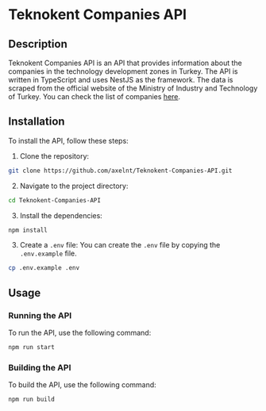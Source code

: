 # Teknokent Companies API

## Description

Teknokent Companies API is an API that provides information about the companies in the technology development zones in Turkey. The API is written in TypeScript and uses NestJS as the framework. The data is scraped from the official website of the Ministry of Industry and Technology of Turkey. You can check the list of companies [here](https://teknopark.sanayi.gov.tr/Home/TgbListesi).

## Installation

To install the API, follow these steps:

1. Clone the repository:

```bash
git clone https://github.com/axelnt/Teknokent-Companies-API.git
```

2. Navigate to the project directory:

```bash
cd Teknokent-Companies-API
```

3. Install the dependencies:

```bash
npm install
```

3. Create a `.env` file: You can create the `.env` file by copying the `.env.example` file.

```bash
cp .env.example .env
```

## Usage

### Running the API

To run the API, use the following command:

```bash
npm run start
```

### Building the API

To build the API, use the following command:

```bash
npm run build
```
